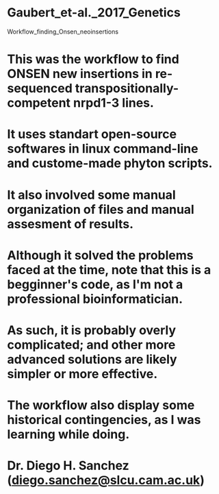 # Gaubert_et-al._2017_Genetics
Workflow_finding_Onsen_neoinsertions

# This was the workflow to find ONSEN new insertions in re-sequenced transpositionally-competent nrpd1-3 lines.
# It uses standart open-source softwares in linux command-line and custome-made phyton scripts.
# It also involved some manual organization of files and manual assesment of results.
# Although it solved the problems faced at the time, note that this is a begginner's code, as I'm not a professional bioinformatician.
# As such, it is probably overly complicated; and other more advanced solutions are likely simpler or more effective.
# The workflow also display some historical contingencies, as I was learning while doing.
#
# Dr. Diego H. Sanchez (diego.sanchez@slcu.cam.ac.uk)
